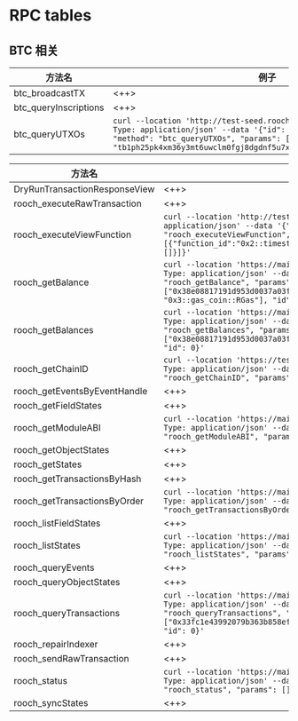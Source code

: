 # RPC tables

## BTC 相关

| 方法名                | 例子                                                                                                                                                                                                                                                     |
|-----------------------|----------------------------------------------------------------------------------------------------------------------------------------------------------------------------------------------------------------------------------------------------------|
| btc_broadcastTX       | <++>                                                                                                                                                                                                                                                     |
| btc_queryInscriptions | <++>                                                                                                                                                                                                                                                     |
| btc_queryUTXOs        | `curl --location 'http://test-seed.rooch.network' --header 'Content-Type: application/json' --data '{"id": 101, "jsonrpc": "2.0", "method": "btc_queryUTXOs", "params": [{"owner": "tb1ph25pk4xm36y3mt6uwclm0fgj8dgdnf5u7xf987qvyv58x987cldsefe2dh"}]}'` |

| 方法名                        | 例子                                                                                                                                                                                                                                                                       |
|-------------------------------|----------------------------------------------------------------------------------------------------------------------------------------------------------------------------------------------------------------------------------------------------------------------------|
| DryRunTransactionResponseView | <++>                                                                                                                                                                                                                                                                       |
| rooch_executeRawTransaction   | <++>                                                                                                                                                                                                                                                                       |
| rooch_executeViewFunction     | `curl --location 'http://test-seed.rooch.network' --header 'Content-Type: application/json' --data '{"id": 101, "jsonrpc": "2.0", "method": "rooch_executeViewFunction", "params": [{"function_id":"0x2::timestamp::now_milliseconds", "ty_args":[], "args":[]}]}'`                                                                                                                                                                                                                                                                       |
| rooch_getBalance              | `curl --location 'https://main-seed.rooch.network/' --header 'Content-Type: application/json' --data '{"jsonrpc": "2.0", "method": "rooch_getBalance", "params": ["0x38e08817191d953d0037a03ffdcdc3f6cc8e673dfa73216f08747a1618fa163d", "0x3::gas_coin::RGas"], "id": 0}'` |
| rooch_getBalances             | `curl --location 'https://main-seed.rooch.network/' --header 'Content-Type: application/json' --data '{"jsonrpc": "2.0", "method": "rooch_getBalances", "params": ["0x38e08817191d953d0037a03ffdcdc3f6cc8e673dfa73216f08747a1618fa163d"], "id": 0}'`                                                                                                                                                                                                                                                                       |
| rooch_getChainID              | `curl --location 'https://test-seed.rooch.network/' --header 'Content-Type: application/json' --data '{"jsonrpc": "2.0", "method": "rooch_getChainID", "params": [], "id": 0}'`                                                                                            |
| rooch_getEventsByEventHandle  | <++>                                                                                                                                                                                                                                                                       |
| rooch_getFieldStates          | <++>                                                                                                                                                                                                                                                                       |
| rooch_getModuleABI            | `curl --location 'https://main-seed.rooch.network/' --header 'Content-Type: application/json' --data '{"jsonrpc": "2.0", "method": "rooch_getModuleABI", "params": ["0x3", "timestamp"], "id": 0}'`                                                                                                                                                                                                                                                                       |
| rooch_getObjectStates         | <++>                                                                                                                                                                                                                                                                       |
| rooch_getStates               | <++>                                                                                                                                                                                                                                                                       |
| rooch_getTransactionsByHash   | <++>                                                                                                                                                                                                                                                                       |
| rooch_getTransactionsByOrder  | `curl --location 'https://main-seed.rooch.network/' --header 'Content-Type: application/json' --data '{"jsonrpc": "2.0", "method": "rooch_getTransactionsByOrder", "params": [], "id": 0}'`                                                                                                                                                                                                                                                                       |
| rooch_listFieldStates         | <++>                                                                                                                                                                                                                                                                       |
| rooch_listStates              | `curl --location 'https://main-seed.rooch.network/' --header 'Content-Type: application/json' --data '{"jsonrpc": "2.0", "method": "rooch_listStates", "params": ["/resource/0x3"], "id": 0}'`                                                                                                                                                                                                                                                                       |
| rooch_queryEvents             | <++>                                                                                                                                                                                                                                                                       |
| rooch_queryObjectStates       | <++>                                                                                                                                                                                                                                                                       |
| rooch_queryTransactions       | `curl --location 'https://main-seed.rooch.network/' --header 'Content-Type: application/json' --data '{"jsonrpc": "2.0", "method": "rooch_queryTransactions", "params": [{"tx_hashes":["0x33fc1e43992079b363b858efe266927642533a56183edefac8b0607edeeeeb20"]}], "id": 0}'`                                                                                                                                                                                                                                                                       |
| rooch_repairIndexer           | <++>                                                                                                                                                                                                                                                                       |
| rooch_sendRawTransaction      | <++>                                                                                                                                                                                                                                                                       |
| rooch_status                  | `curl --location 'https://main-seed.rooch.network/' --header 'Content-Type: application/json' --data '{"jsonrpc": "2.0", "method": "rooch_status", "params": [], "id": 0}'`                                                                                                                                                                                                                                                                       |
| rooch_syncStates              | <++>                                                                                                                                                                                                                                                                       |
